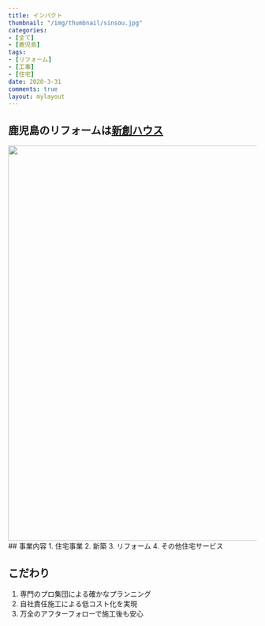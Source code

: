 ```yaml
---
title: インパクト
thumbnail: "/img/thumbnail/sinsou.jpg"
categories:
- [全て]
- [鹿児島]
tags:
- [リフォーム]
- [工事]
- [住宅]
date: 2020-3-31
comments: true
layout: mylayout
---
```

<!-- ここから記事を書く -->
## 鹿児島のリフォームは[新創ハウス](https://shinsou-kagoshima.com/)


<img  width="800"   src=/img/sinsou.jpg> 
## 事業内容
1. 住宅事業
2. 新築
3. リフォーム
4. その他住宅サービス  

## こだわり
1. 専門のプロ集団による確かなプランニング
2. 自社責任施工による低コスト化を実現
3. 万全のアフターフォローで施工後も安心












